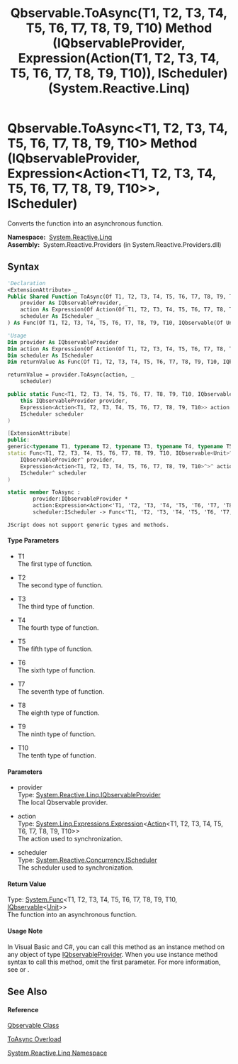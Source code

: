 ﻿---
title: Qbservable.ToAsync(T1, T2, T3, T4, T5, T6, T7, T8, T9, T10) Method (IQbservableProvider, Expression(Action(T1, T2, T3, T4, T5, T6, T7, T8, T9, T10)), IScheduler) (System.Reactive.Linq)
TOCTitle: ToAsync(T1, T2, T3, T4, T5, T6, T7, T8, T9, T10) Method (IQbservableProvider, Expression(Action(T1, T2, T3, T4, T5, T6, T7, T8, T9, T10)), IScheduler)
ms:assetid: M:System.Reactive.Linq.Qbservable.ToAsync``10(System.Reactive.Linq.IQbservableProvider,System.Linq.Expressions.Expression{System.Action{``0,``1,``2,``3,``4,``5,``6,``7,``8,``9}},System.Reactive.Concurrency.IScheduler)
ms:mtpsurl: https://msdn.microsoft.com/en-us/library/Hh211800(v=VS.103)
ms:contentKeyID: 36069246
ms.date: 06/28/2011
mtps_version: v=VS.103
dev_langs:
- vb
- csharp
- c++
- fsharp
- jscript
---

# Qbservable.ToAsync\<T1, T2, T3, T4, T5, T6, T7, T8, T9, T10\> Method (IQbservableProvider, Expression\<Action\<T1, T2, T3, T4, T5, T6, T7, T8, T9, T10\>\>, IScheduler)

Converts the function into an asynchronous function.

**Namespace:**  [System.Reactive.Linq](hh211929\(v=vs.103\).md)  
**Assembly:**  System.Reactive.Providers (in System.Reactive.Providers.dll)

## Syntax

``` vb
'Declaration
<ExtensionAttribute> _
Public Shared Function ToAsync(Of T1, T2, T3, T4, T5, T6, T7, T8, T9, T10) ( _
    provider As IQbservableProvider, _
    action As Expression(Of Action(Of T1, T2, T3, T4, T5, T6, T7, T8, T9, T10)), _
    scheduler As IScheduler _
) As Func(Of T1, T2, T3, T4, T5, T6, T7, T8, T9, T10, IQbservable(Of Unit))
```

``` vb
'Usage
Dim provider As IQbservableProvider
Dim action As Expression(Of Action(Of T1, T2, T3, T4, T5, T6, T7, T8, T9, T10))
Dim scheduler As IScheduler
Dim returnValue As Func(Of T1, T2, T3, T4, T5, T6, T7, T8, T9, T10, IQbservable(Of Unit))

returnValue = provider.ToAsync(action, _
    scheduler)
```

``` csharp
public static Func<T1, T2, T3, T4, T5, T6, T7, T8, T9, T10, IQbservable<Unit>> ToAsync<T1, T2, T3, T4, T5, T6, T7, T8, T9, T10>(
    this IQbservableProvider provider,
    Expression<Action<T1, T2, T3, T4, T5, T6, T7, T8, T9, T10>> action,
    IScheduler scheduler
)
```

``` c++
[ExtensionAttribute]
public:
generic<typename T1, typename T2, typename T3, typename T4, typename T5, typename T6, typename T7, typename T8, typename T9, typename T10>
static Func<T1, T2, T3, T4, T5, T6, T7, T8, T9, T10, IQbservable<Unit>^>^ ToAsync(
    IQbservableProvider^ provider, 
    Expression<Action<T1, T2, T3, T4, T5, T6, T7, T8, T9, T10>^>^ action, 
    IScheduler^ scheduler
)
```

``` fsharp
static member ToAsync : 
        provider:IQbservableProvider * 
        action:Expression<Action<'T1, 'T2, 'T3, 'T4, 'T5, 'T6, 'T7, 'T8, 'T9, 'T10>> * 
        scheduler:IScheduler -> Func<'T1, 'T2, 'T3, 'T4, 'T5, 'T6, 'T7, 'T8, 'T9, 'T10, IQbservable<Unit>> 
```

``` jscript
JScript does not support generic types and methods.
```

#### Type Parameters

  - T1  
    The first type of function.

<!-- end list -->

  - T2  
    The second type of function.

<!-- end list -->

  - T3  
    The third type of function.

<!-- end list -->

  - T4  
    The fourth type of function.

<!-- end list -->

  - T5  
    The fifth type of function.

<!-- end list -->

  - T6  
    The sixth type of function.

<!-- end list -->

  - T7  
    The seventh type of function.

<!-- end list -->

  - T8  
    The eighth type of function.

<!-- end list -->

  - T9  
    The ninth type of function.

<!-- end list -->

  - T10  
    The tenth type of function.

#### Parameters

  - provider  
    Type: [System.Reactive.Linq.IQbservableProvider](hh212104\(v=vs.103\).md)  
    The local Qbservable provider.  

<!-- end list -->

  - action  
    Type: [System.Linq.Expressions.Expression](https://msdn.microsoft.com/en-us/library/Bb335710)\<[Action](https://msdn.microsoft.com/en-us/library/Dd387291)\<T1, T2, T3, T4, T5, T6, T7, T8, T9, T10\>\>  
    The action used to synchronization.  

<!-- end list -->

  - scheduler  
    Type: [System.Reactive.Concurrency.IScheduler](hh229149\(v=vs.103\).md)  
    The scheduler used to synchronization.  

#### Return Value

Type: [System.Func](https://msdn.microsoft.com/en-us/library/Dd383294)\<T1, T2, T3, T4, T5, T6, T7, T8, T9, T10, [IQbservable](hh229328\(v=vs.103\).md)\<[Unit](hh211727\(v=vs.103\).md)\>\>  
The function into an asynchronous function.  

#### Usage Note

In Visual Basic and C\#, you can call this method as an instance method on any object of type [IQbservableProvider](hh212104\(v=vs.103\).md). When you use instance method syntax to call this method, omit the first parameter. For more information, see [](https://msdn.microsoft.com/en-us/library/Bb384936) or [](https://msdn.microsoft.com/en-us/library/Bb383977).

## See Also

#### Reference

[Qbservable Class](hh211693\(v=vs.103\).md)

[ToAsync Overload](hh229832\(v=vs.103\).md)

[System.Reactive.Linq Namespace](hh211929\(v=vs.103\).md)

